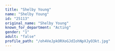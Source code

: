 ```yaml
---
title: "Shelby Young"
name: "Shelby Young"
id: "25113"
original_name: "Shelby Young"
known_for_department: "Acting"
gender: "1"
adult: "false"
profile_path: "/oh4VeJpkORXoGJdIohNpXJyO3kt.jpg"
---
```

